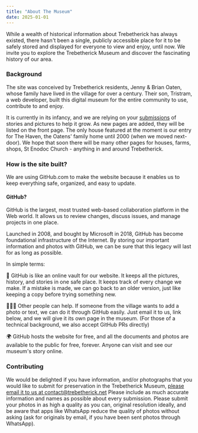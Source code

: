 ```yaml
---
title: "About The Museum"
date: 2025-01-01
---
```


While a wealth of historical information about Trebetherick has always existed, there hasn't been a single, publicly accessible place for it to be safely stored and displayed for everyone to view and enjoy, until now.
We invite you to explore the Trebetherick Museum and discover the fascinating history of our area.

### Background

The site was conceived by Trebetherick residents, Jenny & Brian Oaten, whose family have lived in the village for over a century. Their son, Tristram, a web developer, built this digital museum for the entire community to use, contribute to and enjoy.

It is currently in its infancy, and we are relying on your [submissions](mailto:contact@trebetherick.net) of stories and pictures to help it grow. As new pages are added, they will be listed on the front page. The only house featured at the moment is our entry for The Haven, the Oatens' family home until 2000 (when we moved next-door). We hope that soon there will be many other pages for houses, farms, shops, St Enodoc Church - anything in and around Trebetherick.

### How is the site built?

We are using GitHub.com to make the website because it enables us to keep everything safe, organized, and easy to update.

#### GitHub?

GitHub is the largest, most trusted web-based collaboration platform in the Web world. It allows us to review changes, discuss issues, and manage projects in one place.

Launched in 2008, and bought by Microsoft in 2018, GitHub has become foundational infrastructure of the Internet. By storing our important information and photos with GitHub, we can be sure that this legacy will last for as long as possible.

In simple terms:

🧺 GitHub is like an online vault for our website. It keeps all the pictures, history, and stories in one safe place. It keeps track of every change we make. If a mistake is made, we can go back to an older version, just like keeping a copy before trying something new.

🧑‍🤝‍🧑 Other people can help. If someone from the village wants to add a photo or text, we can do it through GitHub easily. Just email it to us, link below, and we will give it its own page in the museum. (For those of a technical background, we also accept GitHub PRs directly)

🌍 GitHub hosts the website for free, and all the documents and photos are available to the public for free, forever. Anyone can visit and see our museum's story online.

### Contributing

We would be delighted if you have information, and/or photographs that you would like to submit for preservation in the Trebetherick Museum, [please email it to us at contact@trebetherick.net](mailto:contact@trebetherick.net)
Please include as much accurate information and names as possible about every submission.
Please submit your photos in as high a quality as you can, original resolution ideally, and be aware that apps like WhatsApp reduce the quality of photos without asking (ask for originals by email, if you have been sent photos through WhatsApp).

